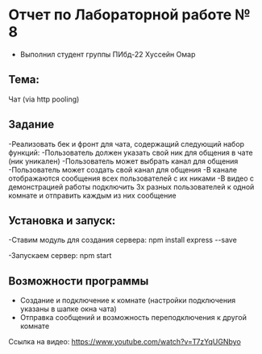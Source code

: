# Отчет по Лабораторной работе № 8 

- Выполнил студент группы ПИбд-22 Хуссейн Омар

## Тема:  
Чат (via http pooling)

## Задание
-Реализовать бек и фронт для чата, содержащий следующий набор функций:
-Пользователь должен указать свой ник для общения в чате (ник уникален)
-Пользователь может выбрать канал для общения
-Пользователь может создать свой канал для общения
-В канале отображаются сообщения всех пользователей с их никами
-В видео с демонстрацией работы подключить 3х разных пользователей к одной комнате и отправить каждым из них сообщение


## Установка и запуск:
-Ставим модуль для создания сервера: npm install express --save

-Запускаем сервер: npm start


## Возможности программы  

- Создание и подключение к комнате (настройки подключения указаны в шапке окна чата)  
- Отправка сообщений и возможность переподключения к другой комнате

Ссылка на видео: https://www.youtube.com/watch?v=T7zYqUGNbyo